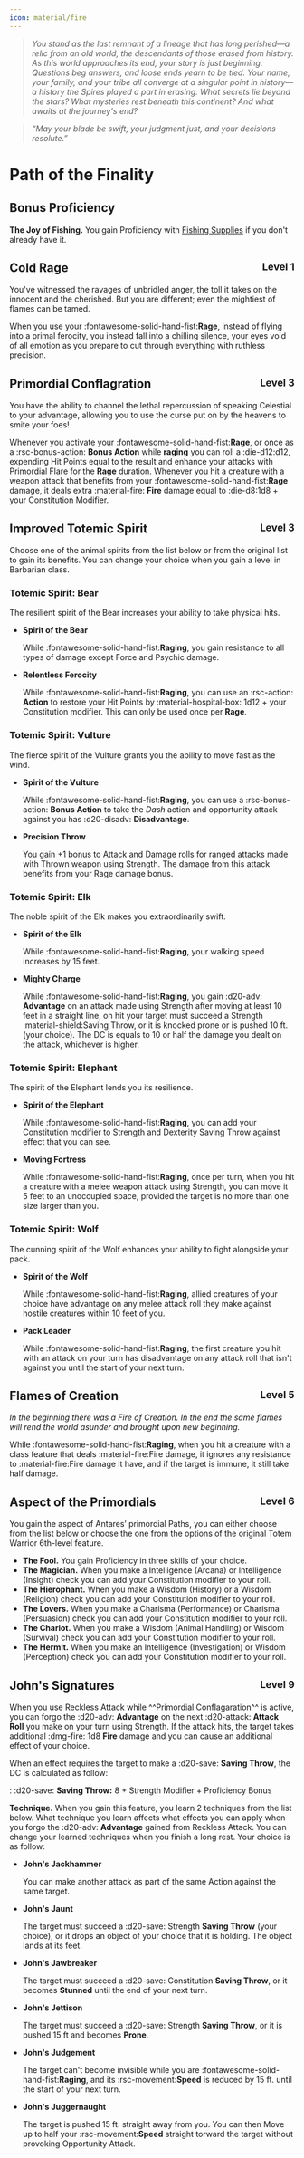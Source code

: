 ```yaml
---
icon: material/fire
---
```


> *You stand as the last remnant of a lineage that has long  perished—a relic from an old world, the descendants of those erased from history. As this world approaches its end, your story is just beginning. Questions beg answers, and loose ends yearn to be tied. Your name, your family, and your tribe all converge at a singular point in history—a history the Spires played a part in erasing. What secrets lie beyond the stars? What mysteries rest beneath this continent? And what awaits at the journey's end?*

> *“May your blade be swift, your judgment just, and your decisions resolute.”*

# Path of the Finality

## Bonus Proficiency

**The Joy of Fishing.** You gain Proficiency with [Fishing Supplies](../../equipment/tools/artisan-tools.md#fishing-supplies) if you don't already have it.

## Cold Rage <span style="float:right;"> <small> Level 1 </small> </span>

You've witnessed the ravages of unbridled anger, the toll it takes on the innocent and the cherished. But you are different; even the mightiest of flames can be tamed.

When you use your :fontawesome-solid-hand-fist:**Rage**, instead of flying into a primal ferocity, you instead fall into a chilling silence, your eyes void of all emotion as you prepare to cut through everything with ruthless precision.

## Primordial Conflagration <span style="float:right;"> <small> Level 3 </small> </span>

You have the ability to channel the lethal repercussion of speaking Celestial to your advantage, allowing you to use the curse put on by the heavens to smite your foes!

Whenever you activate your :fontawesome-solid-hand-fist:**Rage**, or once as a :rsc-bonus-action: **Bonus Action** while **raging** you can roll a :die-d12:d12, expending Hit Points equal to the result and enhance your attacks with Primordial Flare for the **Rage** duration. Whenever you hit a creature with a weapon attack that benefits from your :fontawesome-solid-hand-fist:**Rage** damage, it deals extra :material-fire: **Fire** damage equal to :die-d8:1d8 + your Constitution Modifier.

## Improved Totemic Spirit <span style="float:right;"> <small> Level 3 </small> </span>

Choose one of the animal spirits from the list below or from the original list to gain its benefits. You can change your choice when you gain a level in Barbarian class.

### Totemic Spirit: Bear
    
The resilient spirit of the Bear increases your ability to take physical hits.

- **Spirit of the Bear** 

    While :fontawesome-solid-hand-fist:**Raging**, you gain resistance to all types of damage except Force and Psychic damage.

- **Relentless Ferocity** 

    While :fontawesome-solid-hand-fist:**Raging**, you can use an :rsc-action: **Action** to  restore your Hit Points by :material-hospital-box: 1d12 + your Constitution modifier. This can only be used once per **Rage**.

### Totemic Spirit: Vulture
    
The fierce spirit of the Vulture grants you the ability to move fast as the wind. 

- **Spirit of the Vulture** 

    While :fontawesome-solid-hand-fist:**Raging**, you can use a :rsc-bonus-action: **Bonus Action** to take the *Dash* action and opportunity attack against you has :d20-disadv: **Disadvantage**.

- **Precision Throw** 
    
    You gain +1 bonus to Attack and Damage rolls for ranged attacks made with Thrown weapon using Strength. The damage from this attack benefits from your Rage damage bonus.

### Totemic Spirit: Elk

The noble spirit of the Elk makes you extraordinarily swift. 

- **Spirit of the Elk** 

    While :fontawesome-solid-hand-fist:**Raging**, your walking speed increases by 15 feet.

- **Mighty Charge** 

    While :fontawesome-solid-hand-fist:**Raging**, you gain :d20-adv: **Advantage** on an attack made using Strength after moving at least 10 feet in a straight line, on hit your target must succeed a Strength :material-shield:Saving Throw, or it is knocked prone or is pushed 10 ft. (your choice). The DC is equals to 10 or half the damage you dealt on the attack, whichever is higher.

### Totemic Spirit: Elephant

The spirit of the Elephant lends you its resilience. 

- **Spirit of the Elephant** 

    While :fontawesome-solid-hand-fist:**Raging**, you can add your Constitution modifier to Strength and Dexterity Saving Throw against effect that you can see.

- **Moving Fortress** 

    While :fontawesome-solid-hand-fist:**Raging**, once per turn, when you hit a creature with a melee weapon attack using Strength, you can move it 5 feet to an unoccupied space, provided the target is no more than one size larger than you.

### Totemic Spirit: Wolf
    
The cunning spirit of the Wolf enhances your ability to fight alongside your pack. 

- **Spirit of the Wolf** 

    While :fontawesome-solid-hand-fist:**Raging**, allied creatures of your choice have advantage on any melee attack roll they make against hostile creatures within 10 feet of you.

- **Pack Leader**

    While :fontawesome-solid-hand-fist:**Raging**, the first creature you hit with an attack on your turn has disadvantage on any attack roll that isn't against you until the start of your next turn.

## Flames of Creation <span style="float:right;"> <small> Level 5 </small> </span>

*In the beginning there was a Fire of Creation. In the end the same flames will rend the world asunder and brought upon new beginning.*

While :fontawesome-solid-hand-fist:**Raging**, when you hit a creature with a class feature that deals :material-fire:Fire damage, it ignores any resistance to :material-fire:Fire damage it have, and if the target is immune, it still take half damage.

## Aspect of the Primordials <span style="float:right;"> <small> Level 6 </small> </span>

You gain the aspect of Antares’ primordial Paths, you can either choose from the list below or choose the one from the options of the original Totem Warrior 6th-level feature.

- **The Fool.** You gain Proficiency in three skills of your choice.
- **The Magician.** When you make a Intelligence (Arcana) or Intelligence (Insight) check you can add your Constitution modifier to your roll.
- **The Hierophant.** When you make a Wisdom (History) or a Wisdom (Religion) check you can add your Constitution modifier to your roll.
- **The Lovers.** When you make a Charisma (Performance) or Charisma (Persuasion) check you can add your Constitution modifier to your roll.
- **The Chariot.** When you make a Wisdom (Animal Handling) or Wisdom (Survival) check you can add your Constitution modifier to your roll.
- **The Hermit.** When you make an Intelligence (Investigation) or Wisdom (Perception) check you can add your Constitution modifier to your roll.

## John's Signatures <span style="float:right;"> <small> Level 9 </small> </span>

When you use Reckless Attack while ^^Primordial Conflagaration^^ is active, you can forgo the :d20-adv: **Advantage** on the next :d20-attack: **Attack Roll** you make on your turn using Strength. If the attack hits, the target takes additional :dmg-fire: 1d8 **Fire** damage and you can cause an additional effect of your choice. 

When an effect requires the target to make a :d20-save: **Saving Throw**, the DC is calculated as follow:

:   :d20-save: **Saving Throw:** 8 + Strength Modifier + Proficiency Bonus

**Technique.** When you gain this feature, you learn 2 techniques from the list below. What technique you learn affects what effects you can apply when you forgo the :d20-adv: **Advantage** gained from Reckless Attack. You can change your learned techniques when you finish a long rest. Your choice is as follow:

- **John's Jackhammer** 

    You can make another attack as part of the same Action against the same target.

- **John's Jaunt** 

    The target must succeed a :d20-save: Strength **Saving Throw** (your choice), or it drops an object of your choice that it is holding. The object lands at its feet.

- **John's Jawbreaker** 

    The target must succeed a :d20-save: Constitution **Saving Throw**, or it becomes **Stunned** until the end of your next turn.

- **John's Jettison** 

    The target must succeed a :d20-save: Strength **Saving Throw**, or it is pushed 15 ft and becomes **Prone**.

- **John's Judgement** 

    The target can't become invisible while you are :fontawesome-solid-hand-fist:**Raging**, and its :rsc-movement:**Speed** is reduced by 15 ft. until the start of your next turn.

- **John's Juggernaught** 

    The target is pushed 15 ft. straight away from you. You can then Move up to half your :rsc-movement:**Speed** straight torward the target without provoking Opportunity Attack.    